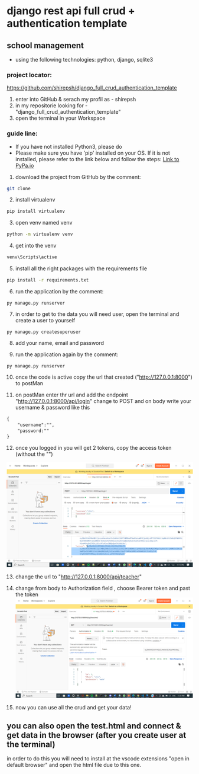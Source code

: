 
# django rest api full crud + authentication template

## **school management**

- using the following technologies: python, django, sqlite3

### **project locator:**
https://github.com/shirepsh/django_full_crud_authentication_template
1. enter into GitHub & serach my profil as - shirepsh
2. in my repositorie looking for - "django_full_crud_authentication_template"
3. open the terminal in your Workspace 

### **guide line:**
- If you have not installed Python3, please do
- Please make sure you have 'pip' installed on your OS. 
If it is not installed, please refer to the link below and follow the steps: [Link to PyPa.io](https://pip.pypa.io/en/stable/cli/pip_install/)

1. download the project from GitHub by the comment:
```bash
git clone
```
2. install virtualenv
```bash 
pip install virtualenv
```
3. open venv named venv
```bash
python -m virtualenv venv
```
4. get into the venv 
```bash
venv\Scripts\active
```
5. install all the right packages with the requirements file
```bash
pip install -r requirements.txt  
``` 
6. run the application by the comment:
```
py manage.py runserver
```
7. in order to get to the data you will need user, open the terminal and create a user to yourself
```
py manage.py createsuperuser
```
8. add your name, email and password

9. run the application again by the comment:
```
py manage.py runserver
```
10. once the code is active copy the url that created ("http://127.0.0.1:8000") to postMan

11. on postMan enter thr url and add the endpoint "http://127.0.0.1:8000/api/login"
change to POST and on body write your username & password like this
```
{
    "username":"",
    "password:""
}
```
12. once you logged in you will get 2 tokens,
copy the access token (without the "")

![Logo](postman.png)

13. change the url to "http://127.0.0.1:8000/api/teacher"

14. change from body to Authorization field , choose Bearer token and past the token
![Logo](postman2.png)

15. now you can use all the crud and get your data!

## you can also open the test.html and connect & get data in the browser (after you create user at the terminal) ###
 in order to do this you will need to install at the vscode extensions "open in default browser" and open the html file due to this one. 
